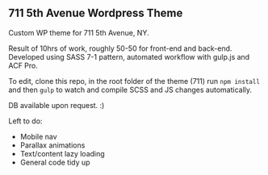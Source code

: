 ## 711 5th Avenue Wordpress Theme

Custom WP theme for 711 5th Avenue, NY.

Result of 10hrs of work, roughly 50-50 for front-end and back-end.
Developed using SASS 7-1 pattern, automated workflow with gulp.js and ACF Pro.

To edit, clone this repo, in the root folder of the theme (711) run `npm install` and then `gulp` to watch and compile SCSS and JS changes automatically.

DB available upon request. :)

Left to do:

* Mobile nav
* Parallax animations
* Text/content lazy loading
* General code tidy up
